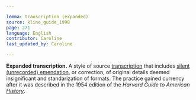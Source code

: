 ```yaml
---

lemma: transcription (expanded)
source: kline_guide_1998
page: 271
language: English
contributor: Caroline
last_updated_by: Caroline

---
```


**Expanded transcription.** A style of source [transcription](transcription.html) that includes [silent (unrecorded) emendation](emendationSilent.html), or correction, of original details deemed insignificant and standarization of formats. The practice gained currency after it was described in the 1954 edition of the _Harvard Guide to American [History](history.html)_.
